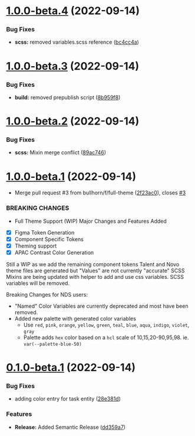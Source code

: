 # [1.0.0-beta.4](https://github.com/bullhorn/novo-design-tokens/compare/v1.0.0-beta.3...v1.0.0-beta.4) (2022-09-14)


### Bug Fixes

* **scss:** removed variables.scss reference ([bc4cc4a](https://github.com/bullhorn/novo-design-tokens/commit/bc4cc4a230410a4dce4a54a684687ae5c7bff69c))

# [1.0.0-beta.3](https://github.com/bullhorn/novo-design-tokens/compare/v1.0.0-beta.2...v1.0.0-beta.3) (2022-09-14)


### Bug Fixes

* **build:** removed prepublish script ([8b959f8](https://github.com/bullhorn/novo-design-tokens/commit/8b959f8a71df72e705826f9c964216481b54d057))

# [1.0.0-beta.2](https://github.com/bullhorn/novo-design-tokens/compare/v1.0.0-beta.1...v1.0.0-beta.2) (2022-09-14)


### Bug Fixes

* **scss:** Mixin merge conflict ([89ac746](https://github.com/bullhorn/novo-design-tokens/commit/89ac746e724415f9bd4fd24f32e9cac21af68507))

# [1.0.0-beta.1](https://github.com/bullhorn/novo-design-tokens/compare/v0.1.0-beta.1...v1.0.0-beta.1) (2022-09-14)


* Merge pull request #3 from bullhorn/f/full-theme ([2f23ac0](https://github.com/bullhorn/novo-design-tokens/commit/2f23ac0abfc72fd6edfc9b1d967eab89756e0933)), closes [#3](https://github.com/bullhorn/novo-design-tokens/issues/3)


### BREAKING CHANGES

* Full Theme Support (WIP)
Major Changes and Features Added
- [x] Figma Token Generation
- [x] Component Specific Tokens
- [x] Theming support
- [x] APAC Contrast Color Generation

Still a WIP as we add the remaining component tokens
Talent and Novo theme files are generated but "Values" are not currently "accurate"
SCSS Mixins are being updated with helper to add and use css variables. SCSS variables will be removed.

Breaking Changes for NDS users:
- "Named" Color Variables are currently deprecated and most have been removed.
- Added new palette with generated color variables
  -  Use  `red`, `pink`, `orange`, `yellow`, `green`, `teal`, `blue`, `aqua`, `indigo`, `violet`, `gray`
  -  Palette adds `hex` color based on a `hcl` scale of 10,15,20-90,95,98.  ie. `var(--palette-blue-50)`

# [0.1.0-beta.1](https://github.com/bullhorn/novo-design-tokens/compare/v0.0.9...v0.1.0-beta.1) (2022-09-14)


### Bug Fixes

* adding color entry for task entity ([28e381d](https://github.com/bullhorn/novo-design-tokens/commit/28e381d7f060f0d9883b8af4b47d445493336a8f))


### Features

* **Release:** Added Semantic Release ([dd359a7](https://github.com/bullhorn/novo-design-tokens/commit/dd359a7ca731028072354f7c3d7ae9625483f555))
